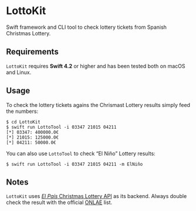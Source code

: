 #  LottoKit

Swift framework and CLI tool to check lottery tickets from Spanish Christmas Lottery.

## Requirements

`LottoKit` requires **Swift 4.2** or higher and has been tested both on macOS and Linux.

## Usage

To check the lottery tickets agains the Chrismast Lottery results simply feed the numbers:

```
$ cd LottoKit
$ swift run LottoTool -i 03347 21015 04211
[*] 03347: 400000.0€
[*] 21015: 125000.0€
[*] 04211: 50000.0€
```

You can also use `LottoTool` to check “El Niño” Lottery results:

```
$ swift run LottoTool -i 03347 21015 04211 -m ElNiño
```

## Notes

 `LottoKit` uses [_El País_ Christmas Lottery API](https://servicios.elpais.com/sorteos/loteria-navidad/api/) as its backend. Always double check the result with the official [ONLAE](https://www.loteriasyapuestas.es/es/loteria-nacional) list.

